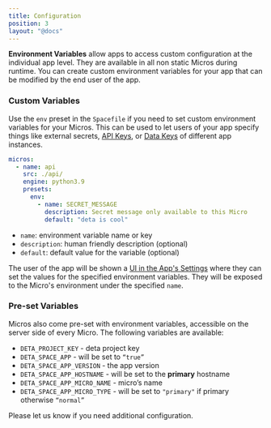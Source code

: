 ```yaml
---
title: Configuration
position: 3
layout: "@docs"
---
```


**Environment Variables** allow apps to access custom configuration at the individual app level. They are available in all non static Micros during runtime. You can create custom environment variables for your app that can be modified by the end user of the app.

### Custom Variables

Use the `env` preset in the `Spacefile` if you need to set custom environment variables for your Micros. This can be used to let users of your app specify things like external secrets, [API Keys](/docs/en/build/guides/extending-apps#api-keys), or [Data Keys](/docs/en/build/guides/extending-apps#data-keys) of different app instances.

```yaml
micros:
  - name: api
    src: ./api/
    engine: python3.9
    presets:
      env:
        - name: SECRET_MESSAGE
          description: Secret message only available to this Micro
          default: "deta is cool"

```

- `name`: environment variable name or key
- `description`: human friendly description (optional)
- `default`: default value for the variable (optional)

The user of the app will be shown a [UI in the App's Settings](/docs/en/use/settings#configuration-variables) where they can set the values for the specified environment variables. They will be exposed to the Micro's environment under the specified `name`.

### Pre-set Variables

Micros also come pre-set with environment variables, accessible on the server side of every Micro. The following variables are available:

- `DETA_PROJECT_KEY` - deta project key
- `DETA_SPACE_APP` - will be set to `“true”`
- `DETA_SPACE_APP_VERSION` - the app version
- `DETA_SPACE_APP_HOSTNAME` - will be set to the **primary** hostname
- `DETA_SPACE_APP_MICRO_NAME` - micro’s name
- `DETA_SPACE_APP_MICRO_TYPE` - will be set to `"primary"` if primary otherwise `“normal”`

Please let us know if you need additional configuration.